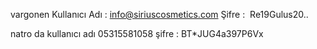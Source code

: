 vargonen 
Kullanıcı Adı : info@siriuscosmetics.com
Şifre :  Re19Gulus20..

natro da
kullanıcı adı  05315581058
şifre :  BT*JUG4a397P6Vx